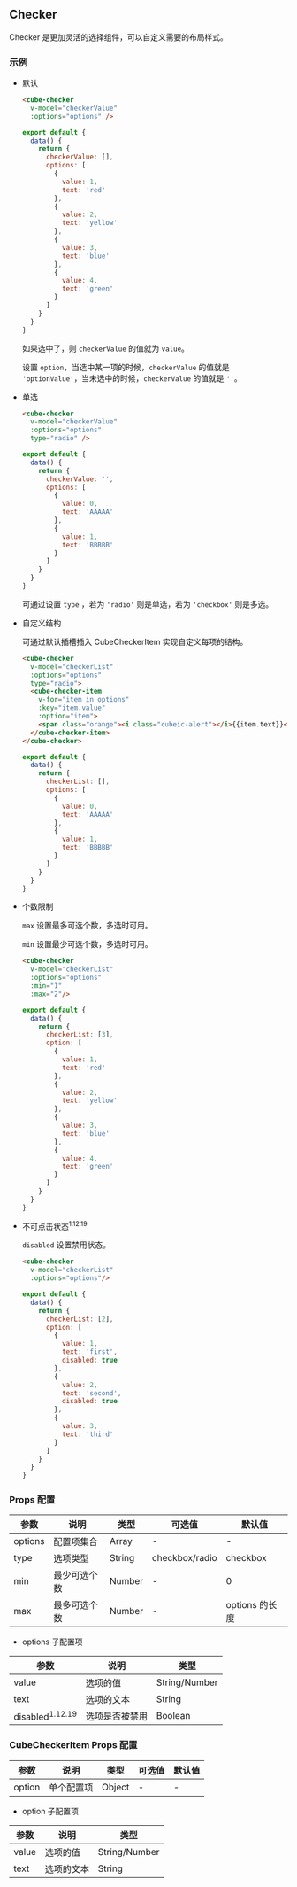 ## Checker

Checker 是更加灵活的选择组件，可以自定义需要的布局样式。

### 示例

- 默认

  ```html
  <cube-checker
    v-model="checkerValue"
    :options="options" />
  ```
  ```js
  export default {
    data() {
      return {
        checkerValue: [],
        options: [
          {
            value: 1,
            text: 'red'
          },
          {
            value: 2,
            text: 'yellow'
          },
          {
            value: 3,
            text: 'blue'
          },
          {
            value: 4,
            text: 'green'
          }
        ]
      }
    }
  }
  ```
  如果选中了，则 `checkerValue` 的值就为 `value`。

  设置 `option`，当选中某一项的时候，`checkerValue` 的值就是 `'optionValue'`，当未选中的时候，`checkerValue` 的值就是 `''`。

- 单选

  ```html
  <cube-checker
    v-model="checkerValue"
    :options="options"
    type="radio" />
  ```
  ```js
  export default {
    data() {
      return {
        checkerValue: '',
        options: [
          {
            value: 0,
            text: 'AAAAA'
          },
          {
            value: 1,
            text: 'BBBBB'
          }
        ]
      }
    }
  }
  ```

  可通过设置 `type` ，若为 `'radio'` 则是单选，若为 `'checkbox'` 则是多选。

- 自定义结构

  可通过默认插槽插入 CubeCheckerItem 实现自定义每项的结构。

  ```html
  <cube-checker
    v-model="checkerList"
    :options="options"
    type="radio">
    <cube-checker-item
      v-for="item in options"
      :key="item.value"
      :option="item">
      <span class="orange"><i class="cubeic-alert"></i>{{item.text}}</span>
    </cube-checker-item>
  </cube-checker>
  ```
  ```js
  export default {
    data() {
      return {
        checkerList: [],
        options: [
          {
            value: 0,
            text: 'AAAAA'
          },
          {
            value: 1,
            text: 'BBBBB'
          }
        ]
      }
    }
  }
  ```


- 个数限制

  `max` 设置最多可选个数，多选时可用。

  `min` 设置最少可选个数，多选时可用。


  ```html
  <cube-checker
    v-model="checkerList"
    :options="options"
    :min="1"
    :max="2"/>
  ```
  ```js
  export default {
    data() {
      return {
        checkerList: [3],
        option: [
          {
            value: 1,
            text: 'red'
          },
          {
            value: 2,
            text: 'yellow'
          },
          {
            value: 3,
            text: 'blue'
          },
          {
            value: 4,
            text: 'green'
          }
        ]
      }
    }
  }
  ```

- 不可点击状态<sup>1.12.19</sup>

  `disabled` 设置禁用状态。


  ```html
  <cube-checker
    v-model="checkerList"
    :options="options"/>
  ```
  ```js
  export default {
    data() {
      return {
        checkerList: [2],
        option: [
          {
            value: 1,
            text: 'first',
            disabled: true
          },
          {
            value: 2,
            text: 'second',
            disabled: true
          },
          {
            value: 3,
            text: 'third'
          }
        ]
      }
    }
  }
  ```



### Props 配置

| 参数 | 说明 | 类型 | 可选值 | 默认值 |
| - | - | - | - | - |
| options | 配置项集合 | Array | - | - |
| type | 选项类型 | String | checkbox/radio | checkbox |
| min | 最少可选个数 | Number | - | 0 |
| max | 最多可选个数 | Number | - | options 的长度 |

* options 子配置项

| 参数 | 说明 | 类型 |
| - | - | - |
| value | 选项的值 | String/Number |
| text | 选项的文本 | String |
| disabled<sup>1.12.19</sup> | 选项是否被禁用 | Boolean |

### CubeCheckerItem Props 配置

| 参数 | 说明 | 类型 | 可选值 | 默认值 |
| - | - | - | - | - |
| option | 单个配置项 | Object | - | - |

* option 子配置项

| 参数 | 说明 | 类型 |
| - | - | - |
| value | 选项的值 | String/Number |
| text | 选项的文本 | String |
